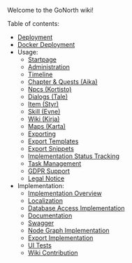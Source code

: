 Welcome to the GoNorth wiki!

Table of contents:
 * [Deployment](/steffendx/GoNorth/wiki/Deployment)
 * [Docker Deployment](/steffendx/GoNorth/wiki/Docker-Deployment)
 * Usage:
   * [Startpage](/steffendx/GoNorth/wiki/Startpage)
   * [Administration](/steffendx/GoNorth/wiki/Administration)
   * [Timeline](/steffendx/GoNorth/wiki/Timeline)
   * [Chapter & Quests (Aika)](/steffendx/GoNorth/wiki/Aika)
   * [Npcs (Kortisto)](/steffendx/GoNorth/wiki/Kortisto)
   * [Dialogs (Tale)](/steffendx/GoNorth/wiki/Tale)
   * [Item (Styr)](/steffendx/GoNorth/wiki/Styr)
   * [Skill (Evne)](/steffendx/GoNorth/wiki/Evne)
   * [Wiki (Kirja)](/steffendx/GoNorth/wiki/Kirja)
   * [Maps (Karta)](/steffendx/GoNorth/wiki/Karta)
   * [Exporting](/steffendx/GoNorth/wiki/Export)
   * [Export Templates](/steffendx/GoNorth/wiki/ExportTemplates)
   * [Export Snippets](/steffendx/GoNorth/wiki/Export-Snippets)
   * [Implementation Status Tracking](/steffendx/GoNorth/wiki/Implementation-Status-Tracking)
   * [Task Management](/steffendx/GoNorth/wiki/Task-Management)
   * [GDPR Support](/steffendx/GoNorth/wiki/Gdpr)
   * [Legal Notice](/steffendx/GoNorth/wiki/Legal-Notice)
 * Implementation:
   * [Implementation Overview](/steffendx/GoNorth/wiki/Implementation-Overview)
   * [Localization](/steffendx/GoNorth/wiki/Localization)
   * [Database Access Implementation](/steffendx/GoNorth/wiki/Database-Access-Implementation)
   * [Documentation](/steffendx/GoNorth/wiki/Documentation)
   * [Swagger](/steffendx/GoNorth/wiki/Swagger)
   * [Node Graph Implementation](/steffendx/GoNorth/wiki/Node-Graph-Implementation)
   * [Export Implementation](/steffendx/GoNorth/wiki/Export-Implementation)
   * [UI Tests](/steffendx/GoNorth/wiki/UI-Tests)
   * [Wiki Contribution](/steffendx/GoNorth/wiki/Wiki-Contribution)
